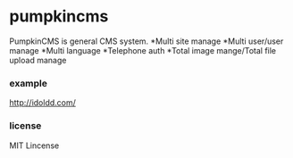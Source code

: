 # pumpkincms

PumpkinCMS is general CMS system.
 *Multi site manage
 *Multi user/user manage
 *Multi language
 *Telephone auth
 *Total image mange/Total file upload manage

### example
http://idoldd.com/

### license
MIT Lincense
